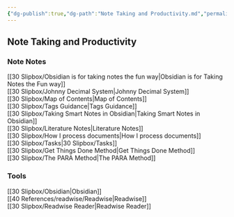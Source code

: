 ```yaml
---
{"dg-publish":true,"dg-path":"Note Taking and Productivity.md","permalink":"/Note Taking and Productivity/","tags":["notes"]}
---
```



## Note Taking and Productivity

### Note Notes

[[30 Slipbox/Obsidian is for taking notes the fun way\|Obsidian is for Taking Notes the Fun way]]  
[[30 Slipbox/Johnny Decimal System\|Johnny Decimal System]]  
[[30 Slipbox/Map of Contents\|Map of Contents]]  
[[30 Slipbox/Tags Guidance\|Tags Guidance]]  
[[30 Slipbox/Taking Smart Notes in Obsidian\|Taking Smart Notes in Obsidian]]  
[[30 Slipbox/Literature Notes\|Literature Notes]]  
[[30 Slipbox/How I process documents\|How I process documents]]  
[[30 Slipbox/Tasks\|30 Slipbox/Tasks]]  
[[30 Slipbox/Get Things Done Method\|Get Things Done Method]]  
[[30 Slipbox/The PARA Method\|The PARA Method]]

### Tools

[[30 Slipbox/Obsidian\|Obsidian]]  
[[40 References/readwise/Readwise\|Readwise]]  
[[30 Slipbox/Readwise Reader\|Readwise Reader]]
